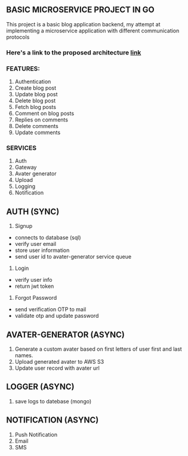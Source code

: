 ## BASIC MICROSERVICE PROJECT IN GO

This project is a basic blog application backend, my attempt at implementing a microservice application with different communication protocols

### Here's a link to the proposed architecture [link](https://lucid.app/lucidchart/f7ca1b27-1270-4bd3-97c5-4df8510cc775/edit?viewport_loc=43%2C-128%2C3096%2C1632%2C0_0&invitationId=inv_394bdf6c-3b0f-4251-ab3c-112bd78c32d2)

### FEATURES:
1. Authentication
2. Create blog post
3. Update blog post
4. Delete blog post
5. Fetch blog posts
6. Comment on blog posts
7. Replies on comments
8. Delete comments
9. Update comments


### SERVICES
1. Auth
2. Gateway
3. Avater generator
4. Upload
5. Logging
6. Notification


## AUTH (SYNC)
1. Signup
  - connects to database (sql)
  - verify user email
  - store user information
  - send user id to avater-generator service queue
1. Login
  - verify user info
  - return jwt token
1. Forgot Password
  - send verification OTP to mail
  - validate otp and update password

## AVATER-GENERATOR (ASYNC)
1. Generate a custom avater based on first letters of user first and last names.
2. Upload generated avater to AWS S3
3. Update user record with avater url

## LOGGER (ASYNC)
1. save logs to datebase (mongo)

## NOTIFICATION (ASYNC)
1. Push Notification
2. Email
3. SMS